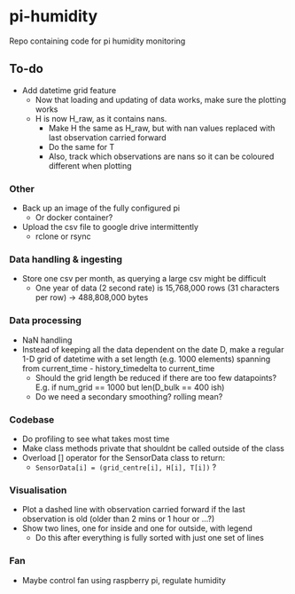 # pi-humidity
Repo containing code for pi humidity monitoring

## To-do
- Add datetime grid feature
  - Now that loading and updating of data works, make sure the plotting works
  - H is now H_raw, as it contains nans.
    - Make H the same as H_raw, but with nan values replaced with last observation carried forward
    - Do the same for T
    - Also, track which observations are nans so it can be coloured different when plotting    

### Other
- Back up an image of the fully configured pi
  - Or docker container?
- Upload the csv file to google drive intermittently
  - rclone or rsync

### Data handling & ingesting
- Store one csv per month, as querying a large csv might be difficult
  - One year of data (2 second rate) is 15,768,000 rows (31 characters per row) -> 488,808,000‬ bytes

### Data processing
- NaN handling
- Instead of keeping all the data dependent on the date D, make a regular 1-D grid of datetime with a set length (e.g. 1000 elements) spanning from current_time - history_timedelta to current_time
  - Should the grid length be reduced if there are too few datapoints? E.g. if num_grid == 1000 but len(D_bulk == 400 ish)
  - Do we need a secondary smoothing? rolling mean?

### Codebase
- Do profiling to see what takes most time
- Make class methods private that shouldnt be called outside of the class
- Overload [] operator for the SensorData class to return: 
  - ```SensorData[i] = (grid_centre[i], H[i], T[i])``` ?

### Visualisation
- Plot a dashed line with observation carried forward if the last observation is old (older than 2 mins or 1 hour or ...?)
- Show two lines, one for inside and one for outside, with legend
  - Do this after everything is fully sorted with just one set of lines

### Fan
- Maybe control fan using raspberry pi, regulate humidity


